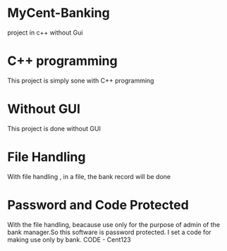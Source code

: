 # MyCent-Banking
project in c++ without Gui

# C++ programming
This project is simply sone with C++ programming

# Without GUI
This project is done without GUI

# File Handling
With file handling , in a file, the bank record will be done

# Password and Code Protected
With the file handling, beacause use only for the purpose of admin of the bank manager.So this software is password protected.
I set a code for making use only by bank.
CODE - Cent123
